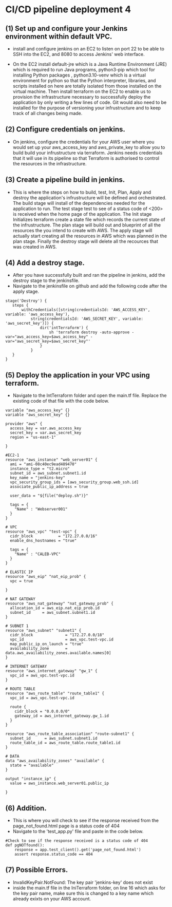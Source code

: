 <h1>CI/CD pipeline deployment 4 </h1>

<h2>(1) Set up and configure your Jenkins environment within default VPC.</h2>


- install and configure jenkins on an EC2 to listen on port 22 to be able to SSH into the EC2, and 8080 to access Jenkins' web interface.

- On the EC2 install default-jre which is a Java Runtime Environment (JRE) which is required to run Java programs, python3-pip which tool for installing Python packages ,
  python3.10-venv which is a virtual environment for python so that the Python interpreter, libraries, and scripts installed on here are totally isolated from those installed 
  on the virtual machine. Then install terraform on the EC2 to enable us to provision the infrastructure necessary to successfully deploy the application by only writing a few lines of code.
  Git would also need to be installed for the purpose of versioning your infrustructure and to keep track of all changes being made.
  
  
<h2>(2) Configure credentials on jenkins.</h2>

- On jenkins, configure the credentials for your AWS user where you would set up your aws_access_key and aws_private_key to allow you to build build your infrustructure via terraform. 
  Jenkins needs credentials that it will use in its pipeline so that Terraform is authorised to control the resources in the infrastructure.
  
<h2>(3) Create a pipeline build in jenkins.</h2>

- This is where the steps on how to build, test, Init, Plan, Apply and destroy the application's infrustructure will be defined and orchestrated. The build stage will    install of the dependencies 
  needed for the application to run. The test stage test to see of a status code of <200> is received when the home page of the application. The Init stage Initializes terraform create a state file
  which records the current state of the infrustructure. The plan stage will build out and blueprint of all the resources the you intend to create with AWS. The apply stage will actually start creating
  all the resources in AWS which was planned in the plan stage. Finally the destroy stage will delete all the recources that was created in AWS. 
  
<h2>(4) Add a destroy stage.</h2>

 - After you have successfully built and ran the pipeline in jenkins, add the destroy stage to the jenkinsfile.
 - Navigate to the jenkinsfile on github and add the following code after the apply stage.
 
 ```
 stage('Destroy') {
    steps {
        withCredentials([string(credentialsId: 'AWS_ACCESS_KEY', variable: 'aws_access_key'),
            string(credentialsId: 'AWS_SECRET_KEY', variable: 'aws_secret_key')]) {
                dir('intTerraform') {
                    sh 'terraform destroy -auto-approve -var="aws_access_key=$aws_access_key" -var="aws_secret_key=$aws_secret_key"'
                }
            }
    }
}
 ```
 
<h2>(5) Deploy the application in your VPC using terraform.</h2>

- Navigate to the IntTerraform folder and open the main.tf file. Replace the existing code of that file with the code below.

```
variable "aws_access_key" {}
variable "aws_secret_key" {}

provider "aws" {
  access_key = var.aws_access_key
  secret_key = var.aws_secret_key
  region = "us-east-1"
  
}

#EC2-1
resource "aws_instance" "web_server01" {
  ami = "ami-08c40ec9ead489470"
  instance_type = "t2.micro"
  subnet_id = aws_subnet.subnet1.id
  key_name = "jenkins-key"
  vpc_security_group_ids = [aws_security_group.web_ssh.id]
  associate_public_ip_address = true

  user_data = "${file("deploy.sh")}"

  tags = {
    "Name" : "Webserver001"
  }
}

# VPC
resource "aws_vpc" "test-vpc" {
  cidr_block           = "172.27.0.0/16"
  enable_dns_hostnames = "true"
 
  tags = {
    "Name" : "CALEB-VPC"
  }
}

# ELASTIC IP
resource "aws_eip" "nat_eip_prob" {
  vpc = true
 
}

# NAT GATEWAY
resource "aws_nat_gateway" "nat_gateway_prob" {
  allocation_id = aws_eip.nat_eip_prob.id
  subnet_id     = aws_subnet.subnet1.id
}

# SUBNET 1
resource "aws_subnet" "subnet1" {
  cidr_block              = "172.27.0.0/18"
  vpc_id                  = aws_vpc.test-vpc.id
  map_public_ip_on_launch = "true"
  availability_zone       = data.aws_availability_zones.available.names[0]
}

# INTERNET GATEWAY
resource "aws_internet_gateway" "gw_1" {
  vpc_id = aws_vpc.test-vpc.id
}

# ROUTE TABLE
resource "aws_route_table" "route_table1" {
  vpc_id = aws_vpc.test-vpc.id
 
  route {
    cidr_block = "0.0.0.0/0"
    gateway_id = aws_internet_gateway.gw_1.id
  }
}

resource "aws_route_table_association" "route-subnet1" {
  subnet_id      = aws_subnet.subnet1.id
  route_table_id = aws_route_table.route_table1.id
}

# DATA
data "aws_availability_zones" "available" {
  state = "available"
}

output "instance_ip" {
  value = aws_instance.web_server01.public_ip
  
}
```

<h2>(6) Addition.</h2>

- This is where you will check to see if the response received from the page_not_found.html page is a status code of 404
- Navigate to the 'test_app.py' file and paste in the code below.

```
#Check to see if the response received is a status code of 404
def pgNOTfound():
    response = app.test_client().get('page_not_found.html')
    assert response.status_code == 404
```

<h2>(7) Possible Errors.</h2>

- InvalidKeyPair.NotFound: The key pair 'jenkins-key' does not exist
- inside the main.tf file in the IniTerraform folder, on line 16 which asks for the key pair name, make sure this is changed to a key name which already
  exixts on your AWS account.


